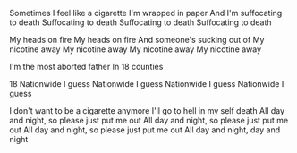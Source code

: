 Sometimes I feel like a cigarette
I'm wrapped in paper
And I'm suffocating to death
Suffocating to death
Suffocating to death
Suffocating to death

My heads on fire
My heads on fire
And someone's sucking out of
My nicotine away
My nicotine away
My nicotine away
My nicotine away

I'm the most aborted father
In 18 counties

18 Nationwide I guess
Nationwide I guess
Nationwide I guess
Nationwide I guess

I don't want to be a cigarette anymore
I'll go to hell in my self death
All day and night, so please just put me out
All day and night, so please just put me out
All day and night, so please just put me out
All day and night, day and night


